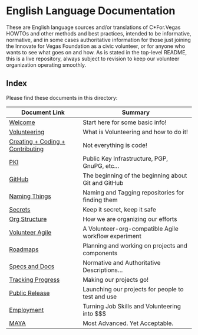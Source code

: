 <!--
 Copyright (C) 2022 Innovate for Vegas Foundation
 
 This file is part of doc-org-howtos.
 
 doc-org-howtos is free software: you can redistribute it and/or modify
 it under the terms of the GNU General Public License as published by
 the Free Software Foundation, either version 3 of the License, or
 (at your option) any later version.
 
 doc-org-howtos is distributed in the hope that it will be useful,
 but WITHOUT ANY WARRANTY; without even the implied warranty of
 MERCHANTABILITY or FITNESS FOR A PARTICULAR PURPOSE.  See the
 GNU General Public License for more details.
 
 You should have received a copy of the GNU General Public License
 along with doc-org-howtos.  If not, see <http://www.gnu.org/licenses/>.
-->

# English Language Documentation

These are English language sources and/or translations of C*For.Vegas HOWTOs and other methods and best practices, intended to be informative, normative, and in some cases authoritative information for those just joining the Innovate for Vegas Foundation as a civic volunteer, or for anyone who wants to see what goes on and how. As is stated in the top-level README, this is a live repository, always subject to revision to keep our volunteer organization operating smoothly.

## Index

Please find these documents in this directory:

| Document Link                                                       | Summary                                              |
|---------------------------------------------------------------------|------------------------------------------------------|
| [Welcome](welcome.md)                                               | Start here for some basic info!                      |
| [Volunteering](volunteering.md)                                     | What is Volunteering and how to do it!               |
| [Creating + Coding + Contributing](coding-creating-contributing.md) | Not everything is code!                              |
| [PKI](publickey.md)                                                 | Public Key Infrastructure, PGP, GnuPG, etc…          |
| [GitHub](github.md)                                                 | The beginning of the beginning about Git and GitHub  |
| [Naming Things](naming.md)                                          | Naming and Tagging repositories for finding them     |
| [Secrets](secrets.md)                                               | Keep it secret, keep it safe                         |
| [Org Structure](orgchart.md)                                        | How we are organizing our efforts                    |
| [Volunteer Agile](agile.md)                                         | A Volunteer-org-compatible Agile workflow experiment |
| [Roadmaps](roadmaps.md)                                             | Planning and working on projects and components      |
| [Specs and Docs](specs-v-docs.md)                                   | Normative and Authoritative Descriptions…            |
| [Tracking Progress](issues.md)                                      | Making our projects go!                              |
| [Public Release](labs.md)                                           | Launching our projects for people to test and use    |
| [Employment](jobs.md)                                               | Turning Job Skills and Volunteering into $$$         |
| [MAYA](maya.md)                                                     | Most Advanced. Yet Acceptable.                       |

